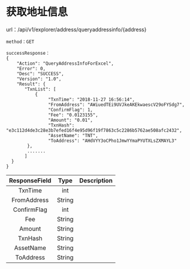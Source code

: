  # 获取地址信息


  url：/api/v1/explorer/address/queryaddressinfo/{address}

	method：GET

  	successResponse：
	{
	    "Action": "QueryAddressInfoForExcel",
	    "Error": 0,
	    "Desc": "SUCCESS",
	    "Version": "1.0",
	    "Result": {
           "TxnList": [
               {
                    "TxnTime": "2018-11-27 16:56:14",
                    "FromAddress": "AWiuedTEi9UVJkeAKEkwaescV29oFYSdg7",
                    "ConfirmFlag": 1,
                    "Fee": "0.0123155",
                    "Amount": "0.01",
                    "TxnHash": "e3c112d4de3c28e3b7efed16f4e95d96f19f7863c5c2286b5762ae508afc2432",
                    "AssetName": "TNT",
                    "ToAddress": "AHdVYY3oCPho1JmwYYmaPYUTXLsZXMAYL3"
            },
            .......
           ]
      }
	}

| ResponseField     |     Type |   Description   |
| :--------------: | :--------:| :------: |
| TxnTime|   int|    |
| FromAddress|   String|  |
| ConfirmFlag|   int|    |
| Fee|   String|    |
| Amount|	String|	  |
| TxnHash|	String|	  |
| AssetName|	String|	  |
| ToAddress|	String|	  |
